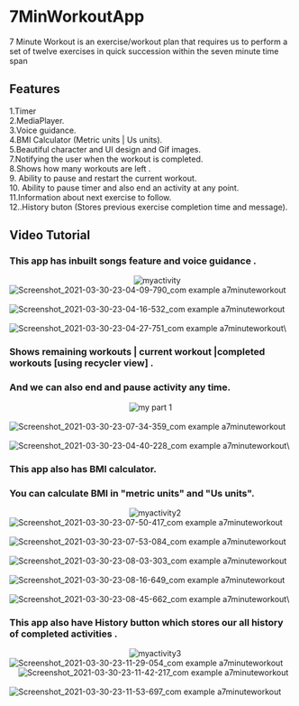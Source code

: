 # 7MinWorkoutApp
7 Minute Workout is an exercise/workout plan that requires us to perform a set of twelve exercises in quick succession within the seven minute time span
## Features
1.Timer\
2.MediaPlayer.\
3.Voice guidance.\
4.BMI Calculator  (Metric units | Us units).\
5.Beautiful character and UI design and Gif images.\
7.Notifying the user when the workout is completed.\
8.Shows how many workouts are left .\
9. Ability to pause and restart the current workout.\
10. Ability to pause timer and also end an activity at any point.\
11.Information about next exercise to follow.\
12..History buton (Stores previous exercise completion time and message).
## Video Tutorial
### This app has inbuilt songs feature  and voice guidance .

 &nbsp; &nbsp; &nbsp; &nbsp;  &nbsp; &nbsp; &nbsp; &nbsp;  &nbsp; &nbsp; &nbsp; &nbsp;  &nbsp; &nbsp; &nbsp; &nbsp; &nbsp; &nbsp; &nbsp; &nbsp;  &nbsp; &nbsp; &nbsp; &nbsp;  &nbsp; &nbsp; &nbsp; &nbsp; ![myactivity](https://user-images.githubusercontent.com/81551733/113207234-001f6180-928e-11eb-9aca-62ed5d93ca6e.gif)\
![Screenshot_2021-03-30-23-04-09-790_com example a7minuteworkout](https://user-images.githubusercontent.com/81551733/113207300-14635e80-928e-11eb-9f86-c7daac54ddf8.jpg) &nbsp; &nbsp; &nbsp; &nbsp; 
![Screenshot_2021-03-30-23-04-16-532_com example a7minuteworkout](https://user-images.githubusercontent.com/81551733/113207305-16c5b880-928e-11eb-9231-a52d60f05869.jpg) &nbsp; &nbsp; &nbsp; &nbsp;
![Screenshot_2021-03-30-23-04-27-751_com example a7minuteworkout](https://user-images.githubusercontent.com/81551733/113207314-19281280-928e-11eb-92e9-d470964a0dd5.jpg)\  
### Shows remaining workouts | current workout |completed workouts [using recycler view] .
### And we can also end and pause activity any time.
 &nbsp; &nbsp; &nbsp; &nbsp;  &nbsp; &nbsp; &nbsp; &nbsp;  &nbsp; &nbsp; &nbsp; &nbsp;  &nbsp; &nbsp; &nbsp; &nbsp; &nbsp; &nbsp; &nbsp; &nbsp;  &nbsp; &nbsp; &nbsp; &nbsp;  &nbsp; &nbsp; &nbsp;  ![my part 1](https://user-images.githubusercontent.com/81551733/113207247-031a5200-928e-11eb-8b01-48179e99f9dc.gif)\
&nbsp; &nbsp; &nbsp; &nbsp;&nbsp; &nbsp; &nbsp; &nbsp;![Screenshot_2021-03-30-23-07-34-359_com example a7minuteworkout](https://user-images.githubusercontent.com/81551733/113207341-1e855d00-928e-11eb-99bc-fcf7abfab3ca.jpg)&nbsp; &nbsp; &nbsp; &nbsp;
&nbsp; &nbsp; &nbsp; &nbsp;&nbsp; &nbsp; &nbsp; &nbsp;&nbsp;&nbsp;&nbsp;&nbsp; ![Screenshot_2021-03-30-23-04-40-228_com example a7minuteworkout](https://user-images.githubusercontent.com/81551733/113207321-1b8a6c80-928e-11eb-9971-92d8a6b07c33.jpg)\
### This app also has BMI calculator.
### You can calculate BMI in "metric units" and "Us units".
 &nbsp; &nbsp; &nbsp; &nbsp;  &nbsp; &nbsp; &nbsp; &nbsp;  &nbsp; &nbsp; &nbsp; &nbsp;  &nbsp; &nbsp; &nbsp; &nbsp; &nbsp; &nbsp; &nbsp; &nbsp;  &nbsp; &nbsp; &nbsp; &nbsp;  &nbsp; &nbsp; &nbsp;  ![myactivity2](https://user-images.githubusercontent.com/81551733/113207257-04e41580-928e-11eb-9696-ac2d39cf1515.gif)\
![Screenshot_2021-03-30-23-07-50-417_com example a7minuteworkout](https://user-images.githubusercontent.com/81551733/113207348-20e7b700-928e-11eb-9f21-47dc489558cf.jpg)&nbsp; &nbsp; &nbsp; &nbsp;
![Screenshot_2021-03-30-23-07-53-084_com example a7minuteworkout](https://user-images.githubusercontent.com/81551733/113207354-234a1100-928e-11eb-8def-e5bffceb3b30.jpg)&nbsp; &nbsp; &nbsp; &nbsp;
![Screenshot_2021-03-30-23-08-03-303_com example a7minuteworkout](https://user-images.githubusercontent.com/81551733/113207357-25ac6b00-928e-11eb-92fb-4aefad6c8398.jpg)&nbsp; &nbsp; &nbsp; &nbsp;\
![Screenshot_2021-03-30-23-08-16-649_com example a7minuteworkout](https://user-images.githubusercontent.com/81551733/113207366-280ec500-928e-11eb-9c84-fe078a22ce1c.jpg)&nbsp; &nbsp; &nbsp; &nbsp;
![Screenshot_2021-03-30-23-08-45-662_com example a7minuteworkout](https://user-images.githubusercontent.com/81551733/113207371-29d88880-928e-11eb-8786-23c105c19da4.jpg)\
### This app also have History button which stores our all history of completed  activities .
 &nbsp; &nbsp; &nbsp; &nbsp;  &nbsp; &nbsp; &nbsp; &nbsp;  &nbsp; &nbsp; &nbsp; &nbsp;  &nbsp; &nbsp; &nbsp; &nbsp; &nbsp; &nbsp; &nbsp; &nbsp;  &nbsp; &nbsp; &nbsp; &nbsp;  &nbsp; &nbsp; &nbsp;  ![myactivity3](https://user-images.githubusercontent.com/81551733/113207261-06add900-928e-11eb-9095-896d74efbd1f.gif)\
![Screenshot_2021-03-30-23-11-29-054_com example a7minuteworkout](https://user-images.githubusercontent.com/81551733/113207380-2c3ae280-928e-11eb-8372-fa16862df054.jpg)&nbsp; &nbsp; &nbsp; &nbsp;
![Screenshot_2021-03-30-23-11-42-217_com example a7minuteworkout](https://user-images.githubusercontent.com/81551733/113207387-2e04a600-928e-11eb-83f1-ec8a5baba73f.jpg)&nbsp; &nbsp; &nbsp; &nbsp;
![Screenshot_2021-03-30-23-11-53-697_com example a7minuteworkout](https://user-images.githubusercontent.com/81551733/113207392-2fce6980-928e-11eb-94c9-dd39a35fcf0f.jpg)
